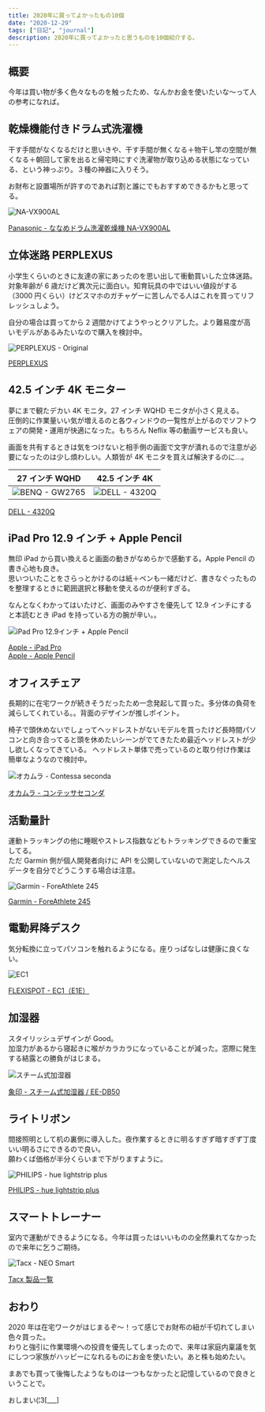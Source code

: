```yaml
---
title: 2020年に買ってよかったもの10個
date: "2020-12-29"
tags: ["日記", "journal"]
description: 2020年に買ってよかったと思うものを10個紹介する。
---
```


## 概要

今年は買い物が多く色々なものを触ったため、なんかお金を使いたいな〜って人の参考になれば。

## 乾燥機能付きドラム式洗濯機

干す手間がなくなるだけと思いきや、干す手間が無くなる＋物干し竿の空間が無くなる＋朝回して家を出ると帰宅時にすぐ洗濯物が取り込める状態になっている、という神っぷり。３種の神器に入りそう。

お財布と設置場所が許すのであれば割と誰にでもおすすめできるかもと思ってる。

![NA-VX900AL](https://i.gyazo.com/d4507e70889e834de6f092b412a10c29.jpg "NA-VX900AL")

[Panasonic - ななめドラム洗濯乾燥機 NA-VX900AL](https://panasonic.jp/wash/p-db/NA-VX900AL.html)

## 立体迷路 PERPLEXUS

小学生くらいのときに友達の家にあったのを思い出して衝動買いした立体迷路。  
対象年齢が 6 歳だけど異次元に面白い。知育玩具の中ではいい値段がする（3000 円くらい）けどスマホのガチャゲーに苦しんでる人はこれを買ってリフレッシュしよう。

自分の場合は買ってから 2 週間かけてようやっとクリアした。より難易度が高いモデルがあるみたいなので購入を検討中。

![PERPLEXUS - Original](https://i.gyazo.com/d866804c1bc75404b9cbf92dd6c5b0e1.jpg "PERPLEXUS - Original")

[PERPLEXUS](http://ohssupply.jp/items/perplexus)

## 42.5 インチ 4K モニター

夢にまで観たデカい 4K モニタ。27 インチ WQHD モニタが小さく見える。  
圧倒的に作業量いい気が増えるのと各ウィンドウの一覧性が上がるのでソフトウェアの開発・運用が快適になった。もちろん Neflix 等の動画サービスも良い。

画面を共有するときは気をつけないと相手側の画面で文字が潰れるので注意が必要になったのは少し煩わしい。人類皆が 4K モニタを買えば解決するのに…。

|                                       27 インチ WQHD                                       |                                      42.5 インチ 4K                                      |
| :----------------------------------------------------------------------------------------: | :--------------------------------------------------------------------------------------: |
| ![BENQ - GW2765](https://i.gyazo.com/22f48d4b3c7d2db1a99ab0fe29280292.png "BENQ - GW2765") | ![DELL - 4320Q](https://i.gyazo.com/9ae798f70121469fbf4d229576679840.jpg "DELL - 4320Q") |

[DELL - 4320Q](https://www.dell.com/ja-jp/shop/accessories/apd/210-AVPC)

## iPad Pro 12.9 インチ + Apple Pencil

無印 iPad から買い換えると画面の動きがなめらかで感動する。Apple Pencil の書き心地も良き。  
思いついたことをさらっとかけるのは紙＋ペンも一緒だけど、書きなぐったものを整理するときに範囲選択と移動を使えるのが便利すぎる。

なんとなくわかってはいたけど、画面のみやすさを優先して 12.9 インチにすると本読むとき iPad を持っている方の腕が辛い。。

![iPad Pro 12.9インチ + Apple Pencil](https://i.gyazo.com/11a0e05ec0f3fe4b207707567409d409.jpg "iPad Pro 12.9インチ + Apple Pencil")

[Apple - iPad Pro](https://www.apple.com/jp/ipad-pro/)  
[Apple - Apple Pencil](https://www.apple.com/jp/apple-pencil/)

## オフィスチェア

長期的に在宅ワークが続きそうだったため一念発起して買った。多分体の負荷を減らしてくれている。。背面のデザインが推しポイント。

椅子で頭休めないでしょってヘッドレストがないモデルを買ったけど長時間パソコンと向き合ってると頭を休めたいシーンがでてきたため最近ヘッドレストが少し欲しくなってきている。
ヘッドレスト単体で売っているのと取り付け作業は簡単なようなので検討中。

![オカムラ - Contessa seconda](https://i.gyazo.com/0b923518f418df23e1aaa6929bf0f7dc.jpg "オカムラ - Contessa Ⅱ")

[オカムラ - コンテッサセコンダ](https://www.okamura.co.jp/product/seating/contessa_seconda/)

## 活動量計

運動トラッキングの他に睡眠やストレス指数などもトラッキングできるので重宝してる。  
ただ Garmin 側が個人開発者向けに API を公開していないので測定したヘルスデータを自分でどうこうする場合は注意。

![Garmin - ForeAthlete 245](https://i.gyazo.com/06fa04b6959ca467b700c93bc099b880.jpg "Garmin - ForeAthlete 245")

[Garmin - ForeAthlete 245](https://www.garmin.co.jp/products/intosports/foreathlete-245-black-slate/)

## 電動昇降デスク

気分転換に立ってパソコンを触れるようになる。座りっぱなしは健康に良くない。

![EC1](https://i.gyazo.com/56f78d97ecb7ea07e9b2e0d7ab9e08a4.jpg "EC1")

[FLEXISPOT - EC1（E1E）](https://flexispot.jp/height-adjustable-desks/frame-only/ec1-e1e.html)

## 加湿器

スタイリッシュデザインが Good。  
加湿力があるから寝起きに喉がカラカラになっていることが減った。窓際に発生する結露との勝負がはじまる。

![スチーム式加湿器](https://i.gyazo.com/1c1430f414bf6b3c8847316ba03b0e89.jpg "スチーム式加湿器")

[象印 - スチーム式加湿器 / EE-DB50](https://www.zojirushi.co.jp/syohin/humidifier/eedb/)

## ライトリボン

間接照明として机の裏側に導入した。夜作業するときに明るすぎず暗すぎず丁度いい明るさにできるので良い。  
願わくば価格が半分くらいまで下がりますように。

![PHILIPS - hue lightstrip plus](https://i.gyazo.com/4e3603a92e1013f1fcebb3a857b31b9b.jpg "PHILIPS - hue lightstrip plus")

[PHILIPS - hue lightstrip plus](https://www.philips-hue.com/ja-jp/p/hue-white-and-color-ambiance-lightstrip-plus-base-v4-2-meter/8718699703509)

## スマートトレーナー

室内で運動ができるようになる。今年は買ったはいいものの全然乗れてなかったので来年に乞うご期待。

![Tacx - NEO Smart](https://i.gyazo.com/981a1756918ed3db9420611d2b54243f.jpg "Tacx - NEO Smart")

[Tacx 製品一覧](https://nichinao.jp/archives/category/tacx/26)

## おわり

2020 年は在宅ワークがはじまるぞ〜！って感じでお財布の紐が千切れてしまい色々買った。  
わりと強引に作業環境への投資を優先してしまったので、来年は家庭内稟議を気にしつつ家族がハッピーになれるものにお金を使いたい。あと株も始めたい。

まあでも買って後悔したようなものは一つもなかったと記憶しているので良きということで。

おしまい(¦3[___]
